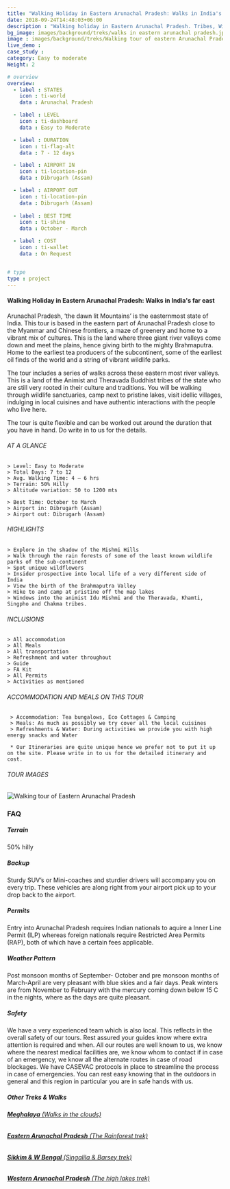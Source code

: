 ```yaml
---
title: "Walking Holiday in Eastern Arunachal Pradesh: Walks in India's far east"
date: 2018-09-24T14:48:03+06:00
description : "Walking holiday in Eastern Arunachal Pradesh. Tribes, Wildlife Parks, Culture, Cuisine and more to be explored in this walking holiday."
bg_image: images/background/treks/walks in eastern arunachal pradesh.jpg
image : images/background/treks/Walking tour of eastern Arunachal Pradesh.jpg
live_demo : 
case_study : 
category: Easy to moderate
Weight: 2

# overview
overview:
  - label : STATES
    icon : ti-world
    data : Arunachal Pradesh

  - label : LEVEL
    icon : ti-dashboard
    data : Easy to Moderate

  - label : DURATION
    icon : ti-flag-alt
    data : 7 - 12 days

  - label : AIRPORT IN
    icon : ti-location-pin
    data : Dibrugarh (Assam)

  - label : AIRPORT OUT
    icon : ti-location-pin
    data : Dibrugarh (Assam)
    
  - label : BEST TIME
    icon : ti-shine
    data : October - March

  - label : COST
    icon : ti-wallet
    data : On Request


# type
type : project
---
```


#### Walking Holiday in Eastern Arunachal Pradesh: Walks in India's far east

Arunachal Pradesh, ‘the dawn lit Mountains’ is the easternmost state of India. This tour is based in the eastern part of Arunachal Pradesh close to the Myanmar and Chinese frontiers, a maze of greenery and home to a vibrant mix of cultures. This is the land where three giant river valleys come down and meet the plains, hence giving birth to the mighty Brahmaputra.  Home to the earliest tea producers of the subcontinent, some of the earliest oil finds of the world and a string of vibrant wildlife parks.

The tour includes a series of walks across these eastern most river valleys. This is a land of the Animist and Theravada Buddhist tribes of the state who are still very rooted in their culture and traditions. You will be walking through wildlife sanctuaries, camp next to pristine lakes, visit idellic villages, indulging in local cuisines and have authentic interactions with the people who live here. 

The tour is quite flexible and can be worked out around the duration that you have in hand. Do write in to us for the details.



###### AT A GLANCE
```
> Level: Easy to Moderate
> Total Days: 7 to 12
> Avg. Walking Time: 4 – 6 hrs
> Terrain: 50% Hilly
> Altitude variation: 50 to 1200 mts

> Best Time: October to March
> Airport in: Dibrugarh (Assam)
> Airport out: Dibrugarh (Assam)
```




###### HIGHLIGHTS
```
> Explore in the shadow of the Mishmi Hills
> Walk through the rain forests of some of the least known wildlife parks of the sub-continent 
> Spot unique wildflowers 
> Insider prospective into local life of a very different side of India
> View the birth of the Brahmaputra Valley
> Hike to and camp at pristine off the map lakes
> Windows into the animist Idu Mishmi and the Theravada, Khamti, Singpho and Chakma tribes. 
```

###### INCLUSIONS
```
> All accommodation
> All Meals
> All transportation
> Refreshment and water throughout
> Guide 
> FA Kit
> All Permits
> Activities as mentioned
```
###### ACCOMMODATION AND MEALS ON THIS TOUR

```
 > Accommodation: Tea bungalows, Eco Cottages & Camping
 > Meals: As much as possibly we try cover all the local cuisines
 > Refreshments & Water: During activities we provide you with high energy snacks and Water 
```

``` * Our Itineraries are quite unique hence we prefer not to put it up on the site. Please write in to us for the detailed itinerary and cost.```

###### TOUR IMAGES

![Walking tour of Eastern Arunachal Pradesh](/images/background/treks/easternarunachalhikegallery.jpg)



### FAQ



##### Terrain 

50% hilly 

##### Backup
Sturdy SUV’s or Mini-coaches and sturdier drivers will accompany you on every trip. These vehicles are along right from your airport pick up to your drop back to the airport.


##### Permits
Entry into Arunachal Pradesh requires Indian nationals to aquire a Inner Line Permit (ILP) whereas foreign nationals require Restricted Area Permits (RAP), both of which have a certain fees applicable.

##### Weather Pattern
Post monsoon months of September- October and pre monsoon months of March-April are very pleasant with blue skies and a fair days. Peak winters are from November to February with the mercury coming down below 15 C in the nights, where as the days are quite pleasant.

##### Safety 
We have a very experienced team which is also local. This reflects in the overall safety of our tours. Rest assured your guides know where extra attention is required and when. All our routes are well known to us, we know where the nearest medical facilities are, we know whom to contact if in case of an emergency, we know all the alternate routes in case of road blockages. We have CASEVAC protocols in place to streamline the process in case of emergencies. You can rest easy knowing that in the outdoors in general and this region in particular you are in safe hands with us.

##### Other Treks & Walks

###### [**Meghalaya** (Walks in the clouds)](/treks/walking-tour-meghalaya/)  
###### [**Eastern Arunachal Pradesh** (The Rainforest trek)](/treks/namdapha-rainforest-trek/)  
###### [**Sikkim & W Bengal** (Singalila & Barsey trek)](/treks/trekking-in-sikkim-bengal/)  
###### [**Western Arunachal Pradesh** (The high lakes trek)](/treks/trekking-arunachal-pradesh/)